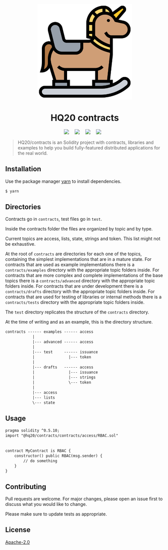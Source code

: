 <div align="center">
    <img width="300" alt="Icons made by Eucalyp from www.flaticon.com" src="rocking.svg">
    <h1>HQ20 contracts</h1>
    <div>
        <a
            href="https://app.netlify.com/sites/hq20-contracts/deploys"><img
                src="https://api.netlify.com/api/v1/badges/13cb75c8-7d47-4cb9-808d-1657b46091c4/deploy-status" /></a>&emsp;
        <a
            href="https://travis-ci.com/HQ20/contracts"><img
                src="https://travis-ci.com/HQ20/contracts.svg?branch=dev" /></a>&emsp;
        <a
            href="https://coveralls.io/github/HQ20/contracts?branch=dev"><img
                src="https://coveralls.io/repos/github/HQ20/contracts/badge.svg?branch=dev" /></a>&emsp;
        <a
            href="https://dependabot.com"><img
                src="https://api.dependabot.com/badges/status?host=github&repo=HQ20/contracts" /></a>&emsp;
    </div>
</div>

> HQ20/contracts is an Solidity project with contracts, libraries and examples to help you build fully-featured distributed applications for the real world.

## Installation

Use the package manager [yarn](https://yarnpkg.com) to install dependencies.

```bash
$ yarn
```

## Directories

Contracts go in `contracts`, test files go in `test`.

Inside the contracts folder the files are organized by topic and by type.

Current topics are access, lists, state, strings and token. This list might not be exhaustive.

At the root of `contracts` are directories for each one of the topics, containing the simplest implementations that are in a mature state.
For contracts that are used as example implementations there is a `contracts/examples` directory with the appropriate topic folders inside.
For contracts that are more complex and complete implementations of the base topics there is a `contracts/advanced` directory with the appropriate topic folders inside.
For contracts that are under development there is a `contracts/drafts` directory with the appropriate topic folders inside.
For contracts that are used for testing of libraries or internal methods there is a `contracts/tests` directory with the appropriate topic folders inside.

The `test` directory replicates the structure of the `contracts` directory.

At the time of writing and as an example, this is the directory structure.

```
contracts ------ examples ------ access
            |
	        |--- advanced ------ access
            |
	        |--- test     ------ issuance
            |               |--- token
            |
	        |--- drafts   ------ access
	        |               |--- issuance
	        |               |--- strings
	        |               \--- token
	        |
	        |--- access
	        |--- lists
	        \--- state
```

## Usage

```solidity
pragma solidity ^0.5.10;
import "@hq20/contracts/contracts/access/RBAC.sol"


contract MyContract is RBAC {
	constructor() public RBAC(msg.sender) {
		// do something
	}
}
```

## Contributing
Pull requests are welcome. For major changes, please open an issue first to discuss what you would like to change.

Please make sure to update tests as appropriate.

## License
[Apache-2.0](LICENSE)
